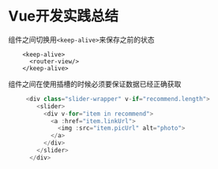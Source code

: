# Vue开发实践总结

组件之间切换用`<keep-alive>`来保存之前的状态
```
    <keep-alive>
      <router-view/>    
    </keep-alive>
```
组件之间在使用插槽的时候必须要保证数据已经正确获取
```js
     <div class="slider-wrapper" v-if="recommend.length">
        <slider>
          <div v-for="item in recommend">
            <a :href="item.linkUrl">
              <img :src="item.picUrl" alt="photo">
            </a>
          </div>
        </slider>
      </div>
```
